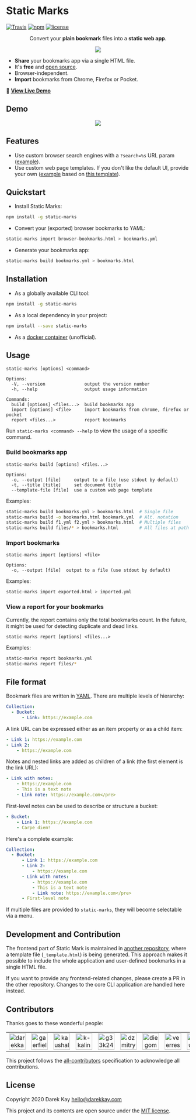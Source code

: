 # Static Marks

[![Travis](https://img.shields.io/travis/com/darekkay/static-marks.svg?style=flat-square)](https://travis-ci.com/darekkay/static-marks) [![npm](https://img.shields.io/npm/v/static-marks.svg?style=flat-square)](https://www.npmjs.com/package/static-marks) [![license](https://img.shields.io/github/license/darekkay/static-marks.svg?style=flat-square)](https://github.com/darekkay/static-marks/blob/master/LICENSE)

<div align="center" class="text-center">

Convert your **plain bookmark** files into a **static web app**.

![](assets/img/workflow.svg)

</div>

- **Share** your bookmarks app via a single HTML file.
- It's **free** and [open source](https://github.com/darekkay/static-marks).
- Browser-independent.
- **Import** bookmarks from Chrome, Firefox or Pocket.

🔖 [**View Live Demo**](https://darekkay.com/static-marks/demo/default.html)

## Demo

<div align="center" class="text-center">

![](assets/img/screencast.gif)

</div>

## Features

- Use custom browser search engines with a `?search=%s` URL param ([example](https://darekkay.com/static-marks/demo/default.html?search=fire)).
- Use custom web page templates. If you don't like the default UI, provide your own ([example](https://darekkay.com/static-marks/demo/custom.html) based on [this template](https://github.com/darekkay/static-marks/blob/master/docs/examples/templates/custom.html)).

## Quickstart

- Install Static Marks:

```bash
npm install -g static-marks
```

- Convert your (exported) browser bookmarks to YAML:

```bash
static-marks import browser-bookmarks.html > bookmarks.yml
```

- Generate your bookmarks app:

```bash
static-marks build bookmarks.yml > bookmarks.html
```

## Installation

- As a globally available CLI tool:

```bash
npm install -g static-marks
```

- As a local dependency in your project:

```bash
npm install --save static-marks
```

- As a [docker container](https://github.com/gaerfield/static-marks-docker) (unofficial).

## Usage

```
static-marks [options] <command>

Options:
  -V, --version               output the version number
  -h, --help                  output usage information

Commands:
  build [options] <files...>  build bookmarks app
  import [options] <file>     import bookmarks from chrome, firefox or pocket
  report <files...>           report bookmarks
```

Run `static-marks <command> --help` to view the usage of a specific command.

### Build bookmarks app

```
static-marks build [options] <files...>

Options:
  -o, --output [file]     output to a file (use stdout by default)
  -t, --title [title]     set document title
  --template-file [file]  use a custom web page template
```

Examples:

```bash
static-marks build bookmarks.yml > bookmarks.html  # Single file
static-marks build -o bookmarks.html bookmark.yml  # Alt. notation
static-marks build f1.yml f2.yml > bookmarks.html  # Multiple files
static-marks build files/* > bookmarks.html        # All files at path
```

### Import bookmarks

```
static-marks import [options] <file>

Options:
  -o, --output [file]  output to a file (use stdout by default)
```

Examples:

```bash
static-marks import exported.html > imported.yml
```

### View a report for your bookmarks

Currently, the report contains only the total bookmarks count. In the future, it might be used for detecting duplicate and dead links.

```
static-marks report [options] <files...>
```

Examples:

```bash
static-marks report bookmarks.yml
static-marks report files/*
```

## File format

Bookmark files are written in [YAML](http://yaml.org). There are multiple levels of hierarchy:

```yaml
Collection:
  - Bucket:
      - Link: https://example.com
```

A link URL can be expressed either as an item property or as a child item:

```yaml
- Link 1: https://example.com
- Link 2:
    - https://example.com
```

Notes and nested links are added as children of a link (the first element is the link URL):

```yaml
- Link with notes:
    - https://example.com
    - This is a text note
    - Link note: https://example.com</pre>
```

First-level notes can be used to describe or structure a bucket:

```yaml
- Bucket:
    - Link 1: https://example.com
    - Carpe diem!
```

Here's a complete example:

```yaml
Collection:
  - Bucket:
      - Link 1: https://example.com
      - Link 2:
          - https://example.com
      - Link with notes:
          - https://example.com
          - This is a text note
          - Link note: https://example.com</pre>
      - First-level note
```

If multiple files are provided to `static-marks`, they will become selectable via a menu.

## Development and Contribution

The frontend part of Static Mark is maintained in [another repository](https://github.com/darekkay/static-marks-app), where a template file (`_template.html`) is being generated. This approach makes it possible to include the whole application and user-defined bookmarks in a single HTML file.

If you want to provide any frontend-related changes, please create a PR in the other repository. Changes to the core CLI application are handled here instead.

## Contributors

Thanks goes to these wonderful people:

<!-- ALL-CONTRIBUTORS-LIST:START - Do not remove or modify this section -->
<!-- prettier-ignore-start -->
<!-- markdownlint-disable -->
<table>
  <tr>
    <td align="center"><a href='https://darekkay.com/' title='darekkay is awesome!'><img src='https://avatars0.githubusercontent.com/u/3101914?v=4' alt='darekkay' width='45px' /></a></td>
    <td align="center"><a href='https://github.com/gaerfield' title='gaerfield is awesome!'><img src='https://avatars0.githubusercontent.com/u/13051868?v=4' alt='gaerfield' width='45px' /></a></td>
    <td align="center"><a href='https://github.com/kaushalyap' title='kaushalyap is awesome!'><img src='https://avatars3.githubusercontent.com/u/24698778?v=4' alt='kaushalyap' width='45px' /></a></td>
    <td align="center"><a href='https://github.com/k-kalinowski' title='k-kalinowski is awesome!'><img src='https://avatars2.githubusercontent.com/u/8605057?v=4' alt='k-kalinowski' width='45px' /></a></td>
    <td align="center"><a href='https://github.com/g33k247' title='g33k247 is awesome!'><img src='https://avatars0.githubusercontent.com/u/8498814?v=4' alt='g33k247' width='45px' /></a></td>
    <td align="center"><a href='https://github.com/dzmitry-lahoda' title='dzmitry-lahoda is awesome!'><img src='https://avatars3.githubusercontent.com/u/757125?v=4' alt='dzmitry-lahoda' width='45px' /></a></td>
    <td align="center"><a href='http://www.diegomunozbeltran.com/' title='diegombeltran is awesome!'><img src='https://avatars2.githubusercontent.com/u/7081281?v=4' alt='diegombeltran' width='45px' /></a></td>
    <td align="center"><a href='http://veereshr.me' title='veerreshr is awesome!'><img src='https://avatars0.githubusercontent.com/u/59141533?v=4' alt='veerreshr' width='45px' /></a></td>
    <td align="center"><a href='https://github.com/nausher' title='nausher is awesome!'><img src='https://avatars3.githubusercontent.com/u/79359?v=4' alt='nausher' width='45px' /></a></td>
  </tr>
</table>

<!-- markdownlint-enable -->
<!-- prettier-ignore-end -->
<!-- ALL-CONTRIBUTORS-LIST:END -->

This project follows the [all-contributors](https://allcontributors.org) specification to acknowledge all contributions.

## License

Copyright 2020 Darek Kay <hello@darekkay.com>

This project and its contents are open source under the [MIT license](https://github.com/darekkay/static-marks/blob/master/LICENSE).
